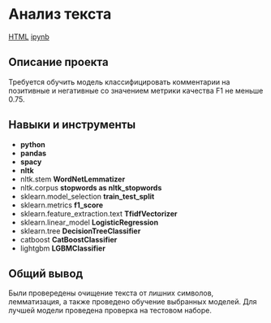 # Анализ текста

[HTML](https://github.com/antiren/Portfolio/blob/main/Toxic%20Comments/14-Toxic%20Comments%20-%20clean.html)     [ipynb](https://github.com/antiren/Portfolio/blob/main/Toxic%20Comments/14-Toxic%20Comments%20-%20clean.ipynb)

## Описание проекта

Требуется обучить модель классифицировать комментарии на позитивные и негативные со значением метрики качества F1 не меньше 0.75.

##

## Навыки и инструменты

- **python**
- **pandas**
- **spacy**
- **nltk**
- nltk.stem **WordNetLemmatizer**
- nltk.corpus **stopwords as nltk_stopwords**
- sklearn.model_selection **train_test_split**
- sklearn.metrics **f1_score**
- sklearn.feature_extraction.text **TfidfVectorizer**
- sklearn.linear_model **LogisticRegression**
- sklearn.tree **DecisionTreeClassifier**
- catboost **CatBoostClassifier**
- lightgbm **LGBMClassifier**

## 

## Общий вывод

Были провередены очищение текста от лишних символов, лемматизация, а также проведено обучение выбранных моделей. Для лучшей модели проведена проверка на тестовом наборе.

